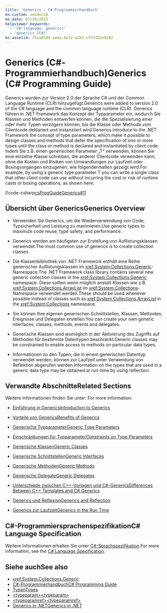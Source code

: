```yaml
---
title: 'Generics – C#-Programmierhandbuch'
ms.custom: seodec18
ms.date: 07/20/2015
helpviewer_keywords:
  - 'C# language, generics'
  - 'generics [C#]'
ms.assetid: 75ea8509-a4ea-4e7a-a2b3-cf72482e9282
---
```

# <a name="generics-c-programming-guide"></a><span data-ttu-id="ad88f-102">Generics (C#-Programmierhandbuch)</span><span class="sxs-lookup"><span data-stu-id="ad88f-102">Generics (C# Programming Guide)</span></span>
<span data-ttu-id="ad88f-103">Generics wurden zur Version 2.0 der Sprache C# und der Common Language Runtime (CLR) hinzugefügt.</span><span class="sxs-lookup"><span data-stu-id="ad88f-103">Generics were added to version 2.0 of the C# language and the common language runtime (CLR).</span></span> <span data-ttu-id="ad88f-104">Generics führen in .NET Framework das Konzept der Typparameter ein, wodurch Sie Klassen und Methoden entwerfen können, die die Spezialisierung einer oder mehr Typen verzögern können, bis die Klasse oder Methode vom Clientcode deklariert und instanziiert wird.</span><span class="sxs-lookup"><span data-stu-id="ad88f-104">Generics introduce to the .NET Framework the concept of type parameters, which make it possible to design classes and methods that defer the specification of one or more types until the class or method is declared and instantiated by client code.</span></span> <span data-ttu-id="ad88f-105">Indem Sie z.B. einen generischen Parameter „T“ verwenden, können Sie eine einzelne Klasse schreiben, die anderer Clientcode verwenden kann, ohne die Kosten und Risiken von Umwandlungen zur Laufzeit oder Boxingvorgängen einzugehen, wie folgendermaßen gezeigt wird:</span><span class="sxs-lookup"><span data-stu-id="ad88f-105">For example, by using a generic type parameter T you can write a single class that other client code can use without incurring the cost or risk of runtime casts or boxing operations, as shown here:</span></span>  
  
 [!code-csharp[csProgGuideGenerics#1](~/samples/snippets/csharp/VS_Snippets_VBCSharp/csProgGuideGenerics/CS/Generics.cs#1)]  
  
## <a name="generics-overview"></a><span data-ttu-id="ad88f-106">Übersicht über Generics</span><span class="sxs-lookup"><span data-stu-id="ad88f-106">Generics Overview</span></span>  
  
-   <span data-ttu-id="ad88f-107">Verwenden Sie Generics, um die Wiederverwendung von Code, Typsicherheit und Leistung zu maximieren.</span><span class="sxs-lookup"><span data-stu-id="ad88f-107">Use generic types to maximize code reuse, type safety, and performance.</span></span>  
  
-   <span data-ttu-id="ad88f-108">Generics werden am häufigsten zur Erstellung von Auflistungsklassen verwendet.</span><span class="sxs-lookup"><span data-stu-id="ad88f-108">The most common use of generics is to create collection classes.</span></span>  
  
-   <span data-ttu-id="ad88f-109">Die Klassenbibliothek von .NET Framework enthält eine Reihe generischer Auflistungsklassen im <xref:System.Collections.Generic>-Namespace.</span><span class="sxs-lookup"><span data-stu-id="ad88f-109">The .NET Framework class library contains several new generic collection classes in the <xref:System.Collections.Generic> namespace.</span></span> <span data-ttu-id="ad88f-110">Diese sollten wenn möglich anstatt Klassen wie z.B. <xref:System.Collections.ArrayList> im <xref:System.Collections>-Namespace verwendet werden.</span><span class="sxs-lookup"><span data-stu-id="ad88f-110">These should be used whenever possible instead of classes such as <xref:System.Collections.ArrayList> in the <xref:System.Collections> namespace.</span></span>  
  
-   <span data-ttu-id="ad88f-111">Sie können Ihre eigenen generischen Schnittstellen, Klassen, Methoden, Ereignisse und Delegaten erstellen.</span><span class="sxs-lookup"><span data-stu-id="ad88f-111">You can create your own generic interfaces, classes, methods, events and delegates.</span></span>  
  
-   <span data-ttu-id="ad88f-112">Generische Klassen sind womöglich in der Aktivierung des Zugriffs auf Methoden für bestimmte Datentypen beschränkt.</span><span class="sxs-lookup"><span data-stu-id="ad88f-112">Generic classes may be constrained to enable access to methods on particular data types.</span></span>  
  
-   <span data-ttu-id="ad88f-113">Informationen zu den Typen, die in einem generischen Datentyp verwendet werden, können zur Laufzeit unter Verwendung von Reflektion abgerufen werden.</span><span class="sxs-lookup"><span data-stu-id="ad88f-113">Information on the types that are used in a generic data type may be obtained at run-time by using reflection.</span></span>  
  
## <a name="related-sections"></a><span data-ttu-id="ad88f-114">Verwandte Abschnitte</span><span class="sxs-lookup"><span data-stu-id="ad88f-114">Related Sections</span></span>  
 <span data-ttu-id="ad88f-115">Weitere Informationen finden Sie unter: </span><span class="sxs-lookup"><span data-stu-id="ad88f-115">For more information:</span></span>  
  
-   [<span data-ttu-id="ad88f-116">Einführung in Generics</span><span class="sxs-lookup"><span data-stu-id="ad88f-116">Introduction to Generics</span></span>](../../../csharp/programming-guide/generics/introduction-to-generics.md)  
  
-   [<span data-ttu-id="ad88f-117">Vorteile von Generics</span><span class="sxs-lookup"><span data-stu-id="ad88f-117">Benefits of Generics</span></span>](../../../csharp/programming-guide/generics/benefits-of-generics.md)  
  
-   [<span data-ttu-id="ad88f-118">Generische Typparameter</span><span class="sxs-lookup"><span data-stu-id="ad88f-118">Generic Type Parameters</span></span>](../../../csharp/programming-guide/generics/generic-type-parameters.md)  
  
-   [<span data-ttu-id="ad88f-119">Einschränkungen für Typparameter</span><span class="sxs-lookup"><span data-stu-id="ad88f-119">Constraints on Type Parameters</span></span>](../../../csharp/programming-guide/generics/constraints-on-type-parameters.md)  
  
-   [<span data-ttu-id="ad88f-120">Generische Klassen</span><span class="sxs-lookup"><span data-stu-id="ad88f-120">Generic Classes</span></span>](../../../csharp/programming-guide/generics/generic-classes.md)  
  
-   [<span data-ttu-id="ad88f-121">Generische Schnittstellen</span><span class="sxs-lookup"><span data-stu-id="ad88f-121">Generic Interfaces</span></span>](../../../csharp/programming-guide/generics/generic-interfaces.md)  
  
-   [<span data-ttu-id="ad88f-122">Generische Methoden</span><span class="sxs-lookup"><span data-stu-id="ad88f-122">Generic Methods</span></span>](../../../csharp/programming-guide/generics/generic-methods.md)  
  
-   [<span data-ttu-id="ad88f-123">Generische Delegate</span><span class="sxs-lookup"><span data-stu-id="ad88f-123">Generic Delegates</span></span>](../../../csharp/programming-guide/generics/generic-delegates.md)  
  
-   [<span data-ttu-id="ad88f-124">Unterschiede zwischen C++-Vorlagen und C#-Generics</span><span class="sxs-lookup"><span data-stu-id="ad88f-124">Differences Between C++ Templates and C# Generics</span></span>](../../../csharp/programming-guide/generics/differences-between-cpp-templates-and-csharp-generics.md)  
  
-   [<span data-ttu-id="ad88f-125">Generics und Reflexion</span><span class="sxs-lookup"><span data-stu-id="ad88f-125">Generics and Reflection</span></span>](../../../csharp/programming-guide/generics/generics-and-reflection.md)  
  
-   [<span data-ttu-id="ad88f-126">Generics zur Laufzeit</span><span class="sxs-lookup"><span data-stu-id="ad88f-126">Generics in the Run Time</span></span>](../../../csharp/programming-guide/generics/generics-in-the-run-time.md)  
  
## <a name="c-language-specification"></a><span data-ttu-id="ad88f-127">C#-Programmiersprachenspezifikation</span><span class="sxs-lookup"><span data-stu-id="ad88f-127">C# Language Specification</span></span>  
 <span data-ttu-id="ad88f-128">Weitere Informationen erhalten Sie unter [C#-Sprachspezifikation](~/_csharplang/spec/types.md#constructed-types).</span><span class="sxs-lookup"><span data-stu-id="ad88f-128">For more information, see the [C# Language Specification](~/_csharplang/spec/types.md#constructed-types).</span></span>  
  
## <a name="see-also"></a><span data-ttu-id="ad88f-129">Siehe auch</span><span class="sxs-lookup"><span data-stu-id="ad88f-129">See also</span></span>

- <xref:System.Collections.Generic>
- [<span data-ttu-id="ad88f-130">C#-Programmierhandbuch</span><span class="sxs-lookup"><span data-stu-id="ad88f-130">C# Programming Guide</span></span>](../../../csharp/programming-guide/index.md)
- [<span data-ttu-id="ad88f-131">Typen</span><span class="sxs-lookup"><span data-stu-id="ad88f-131">Types</span></span>](../../../csharp/programming-guide/types/index.md)
- [<span data-ttu-id="ad88f-132">\<typeparam></span><span class="sxs-lookup"><span data-stu-id="ad88f-132">\<typeparam></span></span>](../../../csharp/programming-guide/xmldoc/typeparam.md)
- [<span data-ttu-id="ad88f-133">\<typeparamref></span><span class="sxs-lookup"><span data-stu-id="ad88f-133">\<typeparamref></span></span>](../../../csharp/programming-guide/xmldoc/typeparamref.md)
- [<span data-ttu-id="ad88f-134">Generics in .NET</span><span class="sxs-lookup"><span data-stu-id="ad88f-134">Generics in .NET</span></span>](../../../standard/generics/index.md)
